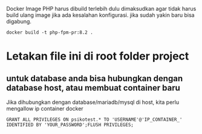 Docker Image PHP harus dibuild terlebih dulu dimaksudkan agar tidak harus build ulang image jika ada kesalahan konfigurasi. jika sudah yakin baru bisa digabung. 

`docker build -t php-fpm-pr:8.2 .`


# Letakan file ini di root folder project

## untuk database anda bisa hubungkan dengan database host, atau membuat container baru

Jika dihubungkan dengan database/mariadb/mysql di host, kita perlu mengallow ip container docker 

`GRANT ALL PRIVILEGES ON psikotest.* TO 'USERNAME'@'IP_CONTAINER_' IDENTIFIED BY 'YOUR_PASSWORD';FLUSH PRIVILEGES;`


